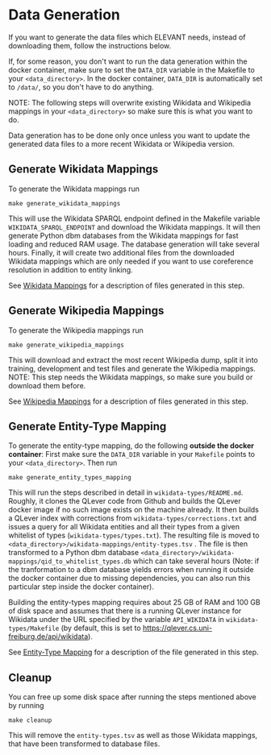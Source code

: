 # Data Generation

If you want to generate the data files which ELEVANT needs, instead of downloading them, follow the instructions below.

If, for some reason, you don't want to run the data generation within the docker container, make sure to set the
 `DATA_DIR` variable in the Makefile to your `<data_directory>`. In the docker container, `DATA_DIR` is automatically
 set to `/data/`, so you don't have to do anything.

NOTE: The following steps will overwrite existing Wikidata and Wikipedia mappings in your `<data_directory>` so make
 sure this is what you want to do.

Data generation has to be done only once unless you want to update the generated data files to a more recent Wikidata
 or Wikipedia version.


## Generate Wikidata Mappings

To generate the Wikidata mappings run

    make generate_wikidata_mappings
    
This will use the Wikidata SPARQL endpoint defined in the Makefile variable `WIKIDATA_SPARQL_ENDPOINT` and download
 the Wikidata mappings. It will then generate Python dbm databases from the Wikidata mappings for fast
 loading and reduced RAM usage. The database generation will take several hours. Finally, it will create two additional
 files from the downloaded Wikidata mappings which are only needed if you want to use coreference resolution in
 addition to entity linking.

See [Wikidata Mappings](mapping_files.md#wikidata-mappings) for a description of files generated in this step.

## Generate Wikipedia Mappings

To generate the Wikipedia mappings run

    make generate_wikipedia_mappings

This will download and extract the most recent Wikipedia dump, split it into training, development and test files and
 generate the Wikipedia mappings. NOTE: This step needs the Wikidata mappings, so make sure you build or download them
 before.

See [Wikipedia Mappings](mapping_files.md#wikipedia-mappings) for a description of files generated in this step.


## Generate Entity-Type Mapping

To generate the entity-type mapping, do the following **outside the docker container**: First make sure the `DATA_DIR`
 variable in your `Makefile` points to your `<data_directory>`. Then run

    make generate_entity_types_mapping

This will run the steps described in detail in `wikidata-types/README.md`. Roughly, it clones the QLever code from
 Github and builds the QLever docker image if no such image exists on the machine already. It then builds a QLever
 index with corrections from `wikidata-types/corrections.txt` and issues a query for all Wikidata entities and all
 their types from a given whitelist of types (`wikidata-types/types.txt`). The resulting file is moved to
 `<data_directory>/wikidata-mappings/entity-types.tsv` . The file is then transformed to a Python dbm database
 `<data_directory>/wikidata-mappings/qid_to_whitelist_types.db` which can take several hours (Note: if the
 tranformation to a dbm database yields errors when running it outside the docker container due to missing
 dependencies, you can also run this particular step inside the docker container).

Building the entity-types mapping requires about 25 GB of RAM and 100 GB of disk space and assumes that there is a
 running QLever instance for Wikidata under the URL specified by the variable `API_WIKIDATA` in
 `wikidata-types/Makefile` (by default, this is set to https://qlever.cs.uni-freiburg.de/api/wikidata).

See [Entity-Type Mapping](mapping_files.md#entity-type-mapping) for a description of the file generated in this
 step.

## Cleanup

You can free up some disk space after running the steps mentioned above by running

    make cleanup

This will remove the `entity-types.tsv` as well as those Wikidata mappings, that have been transformed to database
 files.
